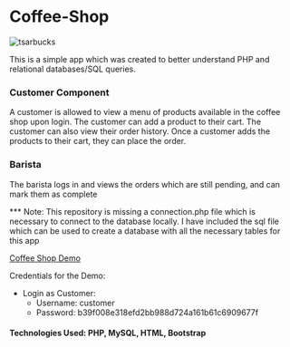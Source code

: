 # Coffee-Shop

![tsarbucks](https://user-images.githubusercontent.com/20608379/39555270-dd404416-4e2c-11e8-92ae-3d2d64d2bf3d.png)

This is a simple app which was created to better understand PHP and relational databases/SQL queries.

### Customer Component
A customer is allowed to view a menu of products available in the coffee shop upon login. The customer can add a product to their cart. The customer can also view their order history. Once a customer adds the products to their cart, they can place the order.
### Barista
The barista logs in and views the orders which are still pending, and can mark them as complete

*** Note: This repository is missing a connection.php file which is necessary to connect to the database locally. I have included the sql file which can be used to create a database with all the necessary tables for this app

[Coffee Shop Demo](https://tsarbucks.herokuapp.com)

Credentials for the Demo: 
* Login as Customer:
  - Username: customer
  - Password: b39f008e318efd2bb988d724a161b61c6909677f

#### Technologies Used: PHP, MySQL, HTML, Bootstrap
